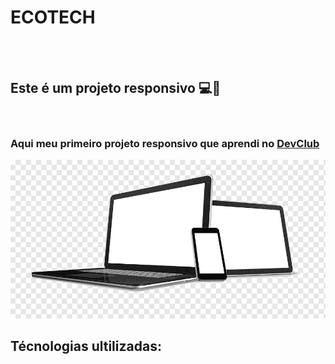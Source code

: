 <h1>ECOTECH</h1>
<br>
<br>
<h2>Este é um projeto responsivo 💻📱</h2>
<br>
<h3>Aqui meu primeiro projeto responsivo que aprendi no <a href="https://rodolfo mori.com.br/devclub">DevClub</a></h3>
<img src="https://github.com/PauloRicardosc/Projeto-Ecotech/blob/main/img/comp-cellrespons.png?raw=true"/>
<br>
<h2>Técnologias ultilizadas:</h2>
<img src="


